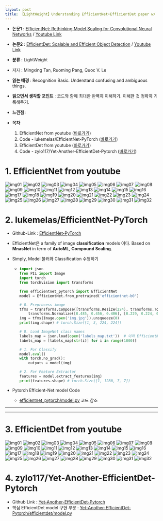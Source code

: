 ```yaml
---
layout: post
title: 【LightWeight】Understanding EfficientNet+EfficientDet paper w/ code
---
```


- **논문1** : [EfficientNet: Rethinking Model Scaling for Convolutional Neural Networks](https://arxiv.org/pdf/1905.11946.pdf) / [Youtube Link](https://www.youtube.com/watch?v=Vhz0quyvR7I)
- **논문2** : [EfficientDet: Scalable and Efficient Object Detection](https://arxiv.org/abs/1911.09070) / [Youtube Link](https://www.youtube.com/watch?v=11jDC8uZL0E)
- **분류** : LightWeight
- 저자 : Mingxing Tan, Ruoming Pang, Quoc V. Le
- **읽는 배경** : Recognition Basic. Understand confusing and ambiguous things.
- **읽으면서 생각할 포인트** : 코드와 함께 최대한 완벽히 이해하기. 이해한 것 정확히 기록해두기.
- **느낀점**  : 
- **목차**
  
  1. EfficientNet from youtube ([바로가기](https://junha1125.github.io/blog/artificial-intelligence/2021-02-10-EfficentNet/#1-efficientnet-from-youtube))
  3. Code - lukemelas/EfficientNet-PyTorch ([바로가기](https://junha1125.github.io/blog/artificial-intelligence/2021-02-10-EfficentNet/#2-lukemelasefficientnet-pytorch))
  4. EfficientDet from youtube ([바로가기](https://junha1125.github.io/blog/artificial-intelligence/2021-02-10-EfficentNet/#3-efficientdet-from-youtube))
  6. Code - zylo117/Yet-Another-EfficientDet-Pytorch ([바로가기](https://junha1125.github.io/blog/artificial-intelligence/2021-02-10-EfficentNet/#4-zylo117yet-another-efficientdet-pytorch))
  





# 1. EfficientNet from youtube

![img01](https://github.com/junha1125/Imgaes_For_GitBlog/blob/master/2021-1/efficientnet_youtube/efficientnet_youtube-01.png?raw=true)
![img02](https://github.com/junha1125/Imgaes_For_GitBlog/blob/master/2021-1/efficientnet_youtube/efficientnet_youtube-02.png?raw=true)
![img03](https://github.com/junha1125/Imgaes_For_GitBlog/blob/master/2021-1/efficientnet_youtube/efficientnet_youtube-03.png?raw=true)
![img04](https://github.com/junha1125/Imgaes_For_GitBlog/blob/master/2021-1/efficientnet_youtube/efficientnet_youtube-04.png?raw=true)
![img05](https://github.com/junha1125/Imgaes_For_GitBlog/blob/master/2021-1/efficientnet_youtube/efficientnet_youtube-05.png?raw=true)
![img06](https://github.com/junha1125/Imgaes_For_GitBlog/blob/master/2021-1/efficientnet_youtube/efficientnet_youtube-06.png?raw=true)
![img07](https://github.com/junha1125/Imgaes_For_GitBlog/blob/master/2021-1/efficientnet_youtube/efficientnet_youtube-07.png?raw=true)
![img08](https://github.com/junha1125/Imgaes_For_GitBlog/blob/master/2021-1/efficientnet_youtube/efficientnet_youtube-08.png?raw=true)
![img09](https://github.com/junha1125/Imgaes_For_GitBlog/blob/master/2021-1/efficientnet_youtube/efficientnet_youtube-09.png?raw=true)
![img10](https://github.com/junha1125/Imgaes_For_GitBlog/blob/master/2021-1/efficientnet_youtube/efficientnet_youtube-10.png?raw=true)
![img11](https://github.com/junha1125/Imgaes_For_GitBlog/blob/master/2021-1/efficientnet_youtube/efficientnet_youtube-11.png?raw=true)
![img12](https://github.com/junha1125/Imgaes_For_GitBlog/blob/master/2021-1/efficientnet_youtube/efficientnet_youtube-12.png?raw=true)
![img13](https://github.com/junha1125/Imgaes_For_GitBlog/blob/master/2021-1/efficientnet_youtube/efficientnet_youtube-13.png?raw=true)
![img14](https://github.com/junha1125/Imgaes_For_GitBlog/blob/master/2021-1/efficientnet_youtube/efficientnet_youtube-14.png?raw=true)
![img15](https://github.com/junha1125/Imgaes_For_GitBlog/blob/master/2021-1/efficientnet_youtube/efficientnet_youtube-15.png?raw=true)
![img16](https://github.com/junha1125/Imgaes_For_GitBlog/blob/master/2021-1/efficientnet_youtube/efficientnet_youtube-16.png?raw=true)
![img17](https://github.com/junha1125/Imgaes_For_GitBlog/blob/master/2021-1/efficientnet_youtube/efficientnet_youtube-17.png?raw=true)
![img18](https://github.com/junha1125/Imgaes_For_GitBlog/blob/master/2021-1/efficientnet_youtube/efficientnet_youtube-18.png?raw=true)
![img19](https://github.com/junha1125/Imgaes_For_GitBlog/blob/master/2021-1/efficientnet_youtube/efficientnet_youtube-19.png?raw=true)
![img20](https://github.com/junha1125/Imgaes_For_GitBlog/blob/master/2021-1/efficientnet_youtube/efficientnet_youtube-20.png?raw=true)
![img21](https://github.com/junha1125/Imgaes_For_GitBlog/blob/master/2021-1/efficientnet_youtube/efficientnet_youtube-21.png?raw=true)
![img22](https://github.com/junha1125/Imgaes_For_GitBlog/blob/master/2021-1/efficientnet_youtube/efficientnet_youtube-22.png?raw=true)
![img23](https://github.com/junha1125/Imgaes_For_GitBlog/blob/master/2021-1/efficientnet_youtube/efficientnet_youtube-23.png?raw=true)
![img24](https://github.com/junha1125/Imgaes_For_GitBlog/blob/master/2021-1/efficientnet_youtube/efficientnet_youtube-24.png?raw=true)
![img25](https://github.com/junha1125/Imgaes_For_GitBlog/blob/master/2021-1/efficientnet_youtube/efficientnet_youtube-25.png?raw=true)
![img26](https://github.com/junha1125/Imgaes_For_GitBlog/blob/master/2021-1/efficientnet_youtube/efficientnet_youtube-26.png?raw=true)
![img27](https://github.com/junha1125/Imgaes_For_GitBlog/blob/master/2021-1/efficientnet_youtube/efficientnet_youtube-27.png?raw=true)
![img28](https://github.com/junha1125/Imgaes_For_GitBlog/blob/master/2021-1/efficientnet_youtube/efficientnet_youtube-28.png?raw=true)
![img29](https://github.com/junha1125/Imgaes_For_GitBlog/blob/master/2021-1/efficientnet_youtube/efficientnet_youtube-29.png?raw=true)
![img30](https://github.com/junha1125/Imgaes_For_GitBlog/blob/master/2021-1/efficientnet_youtube/efficientnet_youtube-30.png?raw=true)
![img31](https://github.com/junha1125/Imgaes_For_GitBlog/blob/master/2021-1/efficientnet_youtube/efficientnet_youtube-31.png?raw=true)
![img32](https://github.com/junha1125/Imgaes_For_GitBlog/blob/master/2021-1/efficientnet_youtube/efficientnet_youtube-32.png?raw=true)




# 2. lukemelas/EfficientNet-PyTorch

- Github-Link : [EfficientNet-PyTorch](https://github.com/lukemelas/EfficientNet-PyTorch)

- EfficientNet은 a family of image **classification** models 이다. Based on **MnasNet** in term of **AutoML**, **Compound Scaling**.

- Simply, Model 불러와 Classification 수행하기

  - ```python
    import json
    from PIL import Image
    import torch
    from torchvision import transforms
    
    from efficientnet_pytorch import EfficientNet
    model = EfficientNet.from_pretrained('efficientnet-b0')
    
    # 0. Preprocess image
    tfms = transforms.Compose([transforms.Resize(224), transforms.ToTensor(),
        transforms.Normalize([0.485, 0.456, 0.406], [0.229, 0.224, 0.225]),])
    img = tfms(Image.open('img.jpg')).unsqueeze(0)
    print(img.shape) # torch.Size([1, 3, 224, 224])
    
    # 0. Load ImageNet class names
    labels_map = json.load(open('labels_map.txt'))  # 이미 EfficientNet-Pytorch/examples/simple/labels_map.txt 있다.
    labels_map = [labels_map[str(i)] for i in range(1000)]
    
    # 1. For Classify
    model.eval()
    with torch.no_grad():
        outputs = model(img)
    
    # 2. For Feature Extractor
    features = model.extract_features(img)
    print(features.shape) # torch.Size([1, 1280, 7, 7])
    ```
  
- Pytorch Efficient-Net model Code 

  - [efficientnet_pytorch/model.py](https://github.com/lukemelas/EfficientNet-PyTorch/blob/master/efficientnet_pytorch/model.py) 코드 참조





---

---



# 3. EfficientDet from youtube

![img01](https://github.com/junha1125/Imgaes_For_GitBlog/blob/master/2021-1/efficientdet_youtube/efficientdet_youtube-01.png?raw=true)
![img02](https://github.com/junha1125/Imgaes_For_GitBlog/blob/master/2021-1/efficientdet_youtube/efficientdet_youtube-02.png?raw=true)
![img03](https://github.com/junha1125/Imgaes_For_GitBlog/blob/master/2021-1/efficientdet_youtube/efficientdet_youtube-03.png?raw=true)
![img04](https://github.com/junha1125/Imgaes_For_GitBlog/blob/master/2021-1/efficientdet_youtube/efficientdet_youtube-04.png?raw=true)
![img05](https://github.com/junha1125/Imgaes_For_GitBlog/blob/master/2021-1/efficientdet_youtube/efficientdet_youtube-05.png?raw=true)
![img06](https://github.com/junha1125/Imgaes_For_GitBlog/blob/master/2021-1/efficientdet_youtube/efficientdet_youtube-06.png?raw=true)
![img07](https://github.com/junha1125/Imgaes_For_GitBlog/blob/master/2021-1/efficientdet_youtube/efficientdet_youtube-07.png?raw=true)
![img08](https://github.com/junha1125/Imgaes_For_GitBlog/blob/master/2021-1/efficientdet_youtube/efficientdet_youtube-08.png?raw=true)
![img09](https://github.com/junha1125/Imgaes_For_GitBlog/blob/master/2021-1/efficientdet_youtube/efficientdet_youtube-09.png?raw=true)
![img10](https://github.com/junha1125/Imgaes_For_GitBlog/blob/master/2021-1/efficientdet_youtube/efficientdet_youtube-10.png?raw=true)
![img11](https://github.com/junha1125/Imgaes_For_GitBlog/blob/master/2021-1/efficientdet_youtube/efficientdet_youtube-11.png?raw=true)
![img12](https://github.com/junha1125/Imgaes_For_GitBlog/blob/master/2021-1/efficientdet_youtube/efficientdet_youtube-12.png?raw=true)
![img13](https://github.com/junha1125/Imgaes_For_GitBlog/blob/master/2021-1/efficientdet_youtube/efficientdet_youtube-13.png?raw=true)
![img14](https://github.com/junha1125/Imgaes_For_GitBlog/blob/master/2021-1/efficientdet_youtube/efficientdet_youtube-14.png?raw=true)
![img15](https://github.com/junha1125/Imgaes_For_GitBlog/blob/master/2021-1/efficientdet_youtube/efficientdet_youtube-15.png?raw=true)
![img16](https://github.com/junha1125/Imgaes_For_GitBlog/blob/master/2021-1/efficientdet_youtube/efficientdet_youtube-16.png?raw=true)
![img17](https://github.com/junha1125/Imgaes_For_GitBlog/blob/master/2021-1/efficientdet_youtube/efficientdet_youtube-17.png?raw=true)
![img18](https://github.com/junha1125/Imgaes_For_GitBlog/blob/master/2021-1/efficientdet_youtube/efficientdet_youtube-18.png?raw=true)
![img19](https://github.com/junha1125/Imgaes_For_GitBlog/blob/master/2021-1/efficientdet_youtube/efficientdet_youtube-19.png?raw=true)
![img20](https://github.com/junha1125/Imgaes_For_GitBlog/blob/master/2021-1/efficientdet_youtube/efficientdet_youtube-20.png?raw=true)
![img21](https://github.com/junha1125/Imgaes_For_GitBlog/blob/master/2021-1/efficientdet_youtube/efficientdet_youtube-21.png?raw=true)
![img22](https://github.com/junha1125/Imgaes_For_GitBlog/blob/master/2021-1/efficientdet_youtube/efficientdet_youtube-22.png?raw=true)
![img23](https://github.com/junha1125/Imgaes_For_GitBlog/blob/master/2021-1/efficientdet_youtube/efficientdet_youtube-23.png?raw=true)
![img24](https://github.com/junha1125/Imgaes_For_GitBlog/blob/master/2021-1/efficientdet_youtube/efficientdet_youtube-24.png?raw=true)
![img25](https://github.com/junha1125/Imgaes_For_GitBlog/blob/master/2021-1/efficientdet_youtube/efficientdet_youtube-25.png?raw=true)
![img26](https://github.com/junha1125/Imgaes_For_GitBlog/blob/master/2021-1/efficientdet_youtube/efficientdet_youtube-26.png?raw=true)
![img27](https://github.com/junha1125/Imgaes_For_GitBlog/blob/master/2021-1/efficientdet_youtube/efficientdet_youtube-27.png?raw=true)
![img28](https://github.com/junha1125/Imgaes_For_GitBlog/blob/master/2021-1/efficientdet_youtube/efficientdet_youtube-28.png?raw=true)
![img29](https://github.com/junha1125/Imgaes_For_GitBlog/blob/master/2021-1/efficientdet_youtube/efficientdet_youtube-29.png?raw=true)
![img30](https://github.com/junha1125/Imgaes_For_GitBlog/blob/master/2021-1/efficientdet_youtube/efficientdet_youtube-30.png?raw=true)
![img31](https://github.com/junha1125/Imgaes_For_GitBlog/blob/master/2021-1/efficientdet_youtube/efficientdet_youtube-31.png?raw=true)
![img32](https://github.com/junha1125/Imgaes_For_GitBlog/blob/master/2021-1/efficientdet_youtube/efficientdet_youtube-32.png?raw=true)

# 4. zylo117/Yet-Another-EfficientDet-Pytorch

- Github Link : [Yet-Another-EfficientDet-Pytorch](https://github.com/zylo117/Yet-Another-EfficientDet-Pytorch)
- 핵심 EfficientDet model 구현 부분 : [Yet-Another-EfficientDet-Pytorch/efficientdet/model.py](https://github.com/zylo117/Yet-Another-EfficientDet-Pytorch/blob/master/efficientdet/model.py) 